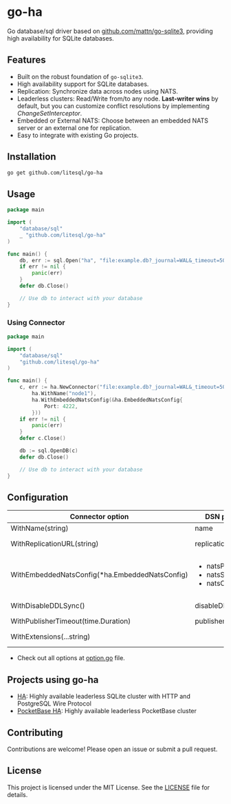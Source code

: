 # go-ha

Go database/sql driver based on [github.com/mattn/go-sqlite3](https://github.com/mattn/go-sqlite3), providing high availability for SQLite databases.

## Features

- Built on the robust foundation of `go-sqlite3`.
- High availability support for SQLite databases.
- Replication: Synchronize data across nodes using NATS.
- Leaderless clusters: Read/Write from/to any node. **Last-writer wins** by default, but you can customize conflict resolutions by implementing *ChangeSetInterceptor*.
- Embedded or External NATS: Choose between an embedded NATS server or an external one for replication.
- Easy to integrate with existing Go projects.

## Installation

```bash
go get github.com/litesql/go-ha
```

## Usage

```go
package main

import (
    "database/sql"
    _ "github.com/litesql/go-ha"
)

func main() {
    db, err := sql.Open("ha", "file:example.db?_journal=WAL&_timeout=5000&replicationURL=nats://broker:4222&name=node0")
    if err != nil {
        panic(err)
    }
    defer db.Close()

    // Use db to interact with your database
}
```

### Using Connector

```go
package main

import (
    "database/sql"
    "github.com/litesql/go-ha"
)

func main() {
    c, err := ha.NewConnector("file:example.db?_journal=WAL&_timeout=5000",
		ha.WithName("node1"),
		ha.WithEmbeddedNatsConfig(&ha.EmbeddedNatsConfig{
			Port: 4222,
		}))
	if err != nil {
		panic(err)
	}
	defer c.Close()

	db := sql.OpenDB(c)
	defer db.Close()

    // Use db to interact with your database
}
```

## Configuration

| Connector option | DSN param | Description | Default |
|------------------|-----------|-------------|---------|
| WithName(string) | name   | Unique node name | $HOSTNAME |
| WithReplicationURL(string)| replicationURL | NATS connection URL. (nats://localhost:4222) | |
| WithEmbeddedNatsConfig(*ha.EmbeddedNatsConfig) | <ul><li>natsPort</li><li>natsStoreDir</li><li>natsConfigFile</li></ul> | NATS embedded server config |
| WithDisableDDLSync() | disableDDLSync| Disable replication of DDL commands | | 
| WithPublisherTimeout(time.Duration) | publisherTimeout | Publisher timeout | 15s |
| WithExtensions(...string) | | SQLite extensions to load | |

- Check out all options at [option.go](https://github.com/litesql/go-ha/blob/main/option.go) file.

## Projects using go-ha

- [HA](https://github.com/litesql/ha): Highly available leaderless SQLite cluster with HTTP and PostgreSQL Wire Protocol
- [PocketBase HA](https://github.com/litesql/pocketbase-ha): Highly available leaderless PocketBase cluster 

## Contributing

Contributions are welcome! Please open an issue or submit a pull request.

## License

This project is licensed under the MIT License. See the [LICENSE](LICENSE) file for details.